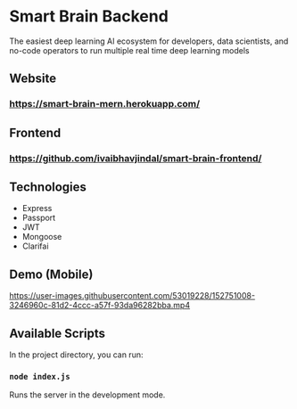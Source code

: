 # Smart Brain Backend

The easiest deep learning AI ecosystem for developers, data scientists, and no-code operators to run multiple real time deep learning models

## Website

### https://smart-brain-mern.herokuapp.com/

## Frontend

### https://github.com/ivaibhavjindal/smart-brain-frontend/

## Technologies
* Express
* Passport
* JWT
* Mongoose
* Clarifai

## Demo (Mobile)

https://user-images.githubusercontent.com/53019228/152751008-3246960c-81d2-4ccc-a57f-93da96282bba.mp4


## Available Scripts

In the project directory, you can run:

### `node index.js`

Runs the server in the development mode.
